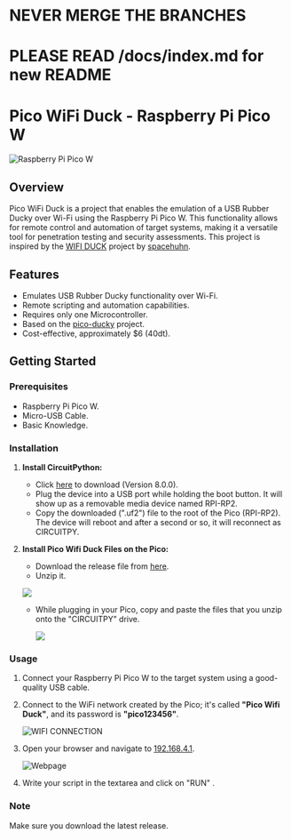 # NEVER MERGE THE BRANCHES

# PLEASE READ /docs/index.md for new README

# Pico WiFi Duck - Raspberry Pi Pico W

![Raspberry Pi Pico W](https://cdn.mos.cms.futurecdn.net/Xmn9ztSwKavDfzgX6x3g4g.jpg)

## Overview

Pico WiFi Duck is a project that enables the emulation of a USB Rubber Ducky over Wi-Fi using the Raspberry Pi Pico W. This functionality allows for remote control and automation of target systems, making it a versatile tool for penetration testing and security assessments. This project is inspired by the [WIFI DUCK](https://github.com/spacehuhntech/wifiduck) project by [spacehuhn](https://github.com/SpacehuhnTech).

## Features

- Emulates USB Rubber Ducky functionality over Wi-Fi.
- Remote scripting and automation capabilities.
- Requires only one Microcontroller.
- Based on the [pico-ducky](https://github.com/dbisu/pico-ducky) project.
- Cost-effective, approximately $6 (40dt).

## Getting Started

### Prerequisites

- Raspberry Pi Pico W.
- Micro-USB Cable.
- Basic Knowledge.

### Installation

1. **Install CircuitPython:**

   - Click [here](https://adafruit-circuit-python.s3.amazonaws.com/bin/raspberry_pi_pico_w/fr/adafruit-circuitpython-raspberry_pi_pico_w-fr-8.0.0.uf2) to download (Version 8.0.0).
   - Plug the device into a USB port while holding the boot button. It will show up as a removable media device named RPI-RP2.
   - Copy the downloaded (".uf2") file to the root of the Pico (RPI-RP2). The device will reboot and after a second or so, it will reconnect as CIRCUITPY.

2. **Install Pico Wifi Duck Files on the Pico:**
   - Download the release file from [here](https://github.com/majdsassi/Pico-WIFI-Duck/releases/download/Release_Stable/Release.zip).
   - Unzip it.
   
    ![](https://gcdnb.pbrd.co/images/D8EojIfPHI9v.jpg?o=1)
   - While plugging in your Pico, copy and paste the files that you unzip onto the "CIRCUITPY" drive.
   
     ![](https://gcdnb.pbrd.co/images/WuZOVmyUAWF4.jpg?o=1)

### Usage

1. Connect your Raspberry Pi Pico W to the target system using a good-quality USB cable.

2. Connect to the WiFi network created by the Pico; it's called **"Pico Wifi Duck"**, and its password is **"pico123456"**.

   ![WIFI CONNECTION](https://gcdnb.pbrd.co/images/Nm86ZhwCuXth.jpg?o=1)

3. Open your browser and navigate to [192.168.4.1](http://192.168.4.1).

   ![Webpage](https://gcdnb.pbrd.co/images/Qrj5szwW56B3.jpg?o=1)

4. Write your script in the textarea and click on "RUN" .

### Note
Make sure you download the latest release.
